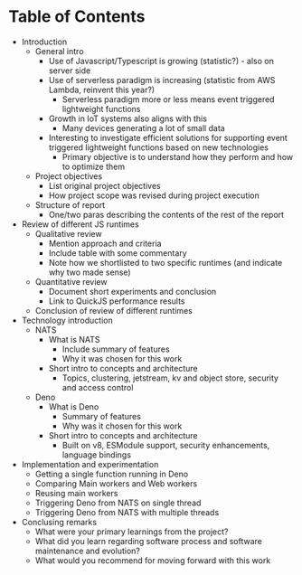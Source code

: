 # Table of Contents

- Introduction
  - General intro
    - Use of Javascript/Typescript is growing (statistic?) - also on server side
    - Use of serverless paradigm is increasing (statistic from AWS Lambda, reinvent this year?)
      - Serverless paradigm more or less means event triggered lightweight functions
    - Growth in IoT systems also aligns with this
      - Many devices generating a lot of small data
    - Interesting to investigate efficient solutions for supporting event triggered lightweight functions based on new technologies
      - Primary objective is to understand how they perform and how to optimize them
  - Project objectives
    - List original project objectives
    - How project scope was revised during project execution
  - Structure of report
    - One/two paras describing the contents of the rest of the report
- Review of different JS runtimes
  - Qualitative review
    - Mention approach and criteria
    - Include table with some commentary
    - Note how we shortlisted to two specific runtimes (and indicate why two made sense)
  - Quantitative review
    - Document short experiments and conclusion
    - Link to QuickJS performance results
  - Conclusion of review of different runtimes
- Technology introduction
  - NATS
    - What is NATS
      - Include summary of features
      - Why it was chosen for this work
    - Short intro to concepts and architecture
      - Topics, clustering, jetstream, kv and object store, security and access control
  - Deno
    - What is Deno
      - Summary of features
      - Why was it chosen for this work
    - Short intro to concepts and architecture
      - Built on v8, ESModule support, security enhancements, language bindings
- Implementation and experimentation
  - Getting a single function running in Deno
  - Comparing Main workers and Web workers
  - Reusing main workers
  - Triggering Deno from NATS on single thread
  - Triggering Deno from NATS with multiple threads
- Conclusing remarks
  - What were your primary learnings from the project?
  - What did you learn regarding software process and software maintenance and evolution?
  - What would you recommend for moving forward with this work
